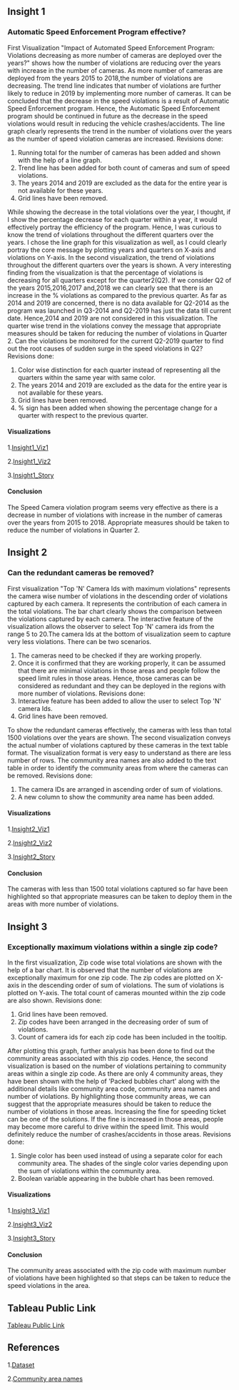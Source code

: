 ## Insight 1
### Automatic Speed Enforcement Program effective?

First Visualization "Impact of Automated Speed Enforcement Program: Violations decreasing as more number of cameras are deployed over the years?" shows how the number of violations are reducing over the years with increase in the number of cameras. As more number of cameras are deployed from the years 2015 to 2018,the number of violations are decreasing. The trend line indicates that number of violations are further likely to reduce in 2019 by implementing more number of cameras. It can be concluded that the decrease in the speed violations is a result of Automatic Speed Enforcement program. Hence, the Automatic Speed Enforcement program should be continued in future as the decrease in the speed violations would result in reducing the vehicle crashes/accidents. The line graph clearly represents the trend in the number of violations over the years as the number of speed violation cameras are increased.
Revisions done:
1. Running total for the number of cameras has been added and shown with the help of a line graph.
2. Trend line has been added for both count of cameras and sum of speed violations.
3. The years 2014 and 2019 are excluded as the data for the entire year is not available for these years.
4. Grid lines have been removed.

While showing the decrease in the total violations over the year, I thought, if I show the percentage decrease for each quarter within a year, it would effectively portray the efficiency of the program. Hence, I was curious to know the trend of violations throughout the different quarters over the years. I chose the line graph for this visualization as well, as I could clearly portray the core message by plotting years and quarters on X-axis and violations on Y-axis.
In the second visualization, the trend of violations throughout the different quarters over the years is shown. A very interesting finding from the visualization is that the percentage of violations is decreasing for all quarters except for the quarter2(Q2). If we consider Q2 of the years 2015,2016,2017 and,2018 we can clearly see that there is an increase in the % violations as compared to the previous quarter. As far as 2014 and 2019 are concerned, there is no data available for Q2-2014 as the program was launched in Q3-2014 and Q2-2019 has just the data till current date. Hence,2014 and 2019 are not considered in this visualization. The quarter wise trend in the violations convey the message that appropriate measures should be taken for reducing the number of violations in Quarter 2. Can the violations be monitored for the current Q2-2019 quarter to find out the root causes of sudden surge in the speed violations in Q2?
Revisions done:
1. Color wise distinction for each quarter instead of representing all the quarters within the same year with same color.
2. The years 2014 and 2019 are excluded as the data for the entire year is not        available for these years.
3. Grid lines have been removed.
4. % sign has been added when showing the percentage change for a quarter with respect to the previous quarter.

#### Visualizations

1.[Insight1_Viz1](https://github.com/rtamhankar/Automated-speed-enforcement-program-by-City-of-Chicago/blob/master/Revised%20Visualization%20images/Rev_Insight1_Viz1.JPG)

2.[Insight1_Viz2](https://github.com/rtamhankar/Automated-speed-enforcement-program-by-City-of-Chicago/blob/master/Revised%20Visualization%20images/Rev_Insight1_Viz2.JPG)

 3.[Insight1_Story](https://github.com/rtamhankar/Automated-speed-enforcement-program-by-City-of-Chicago/blob/master/Revised%20Visualization%20images/Rev_Insight1_Story.JPG)

#### Conclusion

The Speed Camera violation program seems very effective as there is a decrease in number of violations with increase in the number of cameras over the years from 2015 to 2018. Appropriate measures should be taken to reduce the number of violations in Quarter 2.


## Insight 2
### Can the redundant cameras be removed?

First visualization "Top 'N' Camera Ids with maximum violations" represents the camera wise number of violations in the descending order of violations captured by each camera. It represents the contribution of each camera in the total violations. The bar chart clearly shows the comparison between the violations captured by each camera. The interactive feature of the visualization allows the observer to select Top 'N' camera ids from the range 5 to 20.The camera Ids at the bottom of visualization seem to capture very less violations. There can be two scenarios.
1.	The cameras need to be checked if they are working properly.
2.	Once it is confirmed that they are working properly, it can be assumed that there are minimal violations in those areas and people follow the speed limit rules in those areas.
Hence, those cameras can be considered as redundant and they can be deployed in the regions with more number of violations.
Revisions done:
1. Interactive feature has been added to allow the user to select Top 'N' camera Ids.
2. Grid lines have been removed.

To show the redundant cameras effectively, the cameras with less than total 1500 violations over the years are shown. The second visualization conveys the actual number of violations captured by these cameras in the text table format. The visualization format is very easy to understand as there are less number of rows. The community area names are also added to the text table in order to identify the community areas from where the cameras can be removed.
Revisions done:
1. The camera IDs are arranged in ascending order of sum of violations.
2. A new column to show the community area name has been added.

#### Visualizations

1.[Insight2_Viz1](https://github.com/rtamhankar/Automated-speed-enforcement-program-by-City-of-Chicago/blob/master/Revised%20Visualization%20images/Rev_Insight2_Viz1.JPG)

2.[Insight2_Viz2](https://github.com/rtamhankar/Automated-speed-enforcement-program-by-City-of-Chicago/blob/master/Revised%20Visualization%20images/Rev_Insight2_Viz2.JPG)

3.[Insight2_Story](https://github.com/rtamhankar/Automated-speed-enforcement-program-by-City-of-Chicago/blob/master/Revised%20Visualization%20images/Rev_Insight2_Story.JPG)

#### Conclusion

The cameras with less than 1500 total violations captured so far have been highlighted so that appropriate measures can be taken to deploy them in the areas with more number of violations.

## Insight 3
### Exceptionally maximum violations within a single zip code?

In the first visualization, Zip code wise total violations are shown with the help of a bar chart. It is observed that the number of violations are exceptionally maximum for one zip code. The zip codes are plotted on X-axis in the descending order of sum of violations. The sum of violations is plotted on Y-axis. The total count of cameras mounted within the zip code are also shown.
Revisions done:
1. Grid lines have been removed.
2. Zip codes have been arranged in the decreasing order of sum of violations.
3. Count of camera ids for each zip code has been included in the tooltip.

After plotting this graph, further analysis has been done to find out the community areas associated with this zip codes. Hence, the second visualization is based on the number of violations pertaining to community areas within a single zip code. As there are only 4 community areas, they have been shown with the help of 'Packed bubbles chart' along with the additional details like community area code, community area names and number of violations.
By highlighting those community areas, we can suggest that the appropriate measures should be taken to reduce the number of violations in those areas. Increasing the fine for speeding ticket can be one of the solutions. If the fine is increased in those areas, people may become more careful to drive within the speed limit. This would definitely reduce the number of crashes/accidents in those areas.
Revisions done:
1. Single color has been used instead of using a separate color for each community area.
The shades of the single color varies depending upon the sum of violations within the community area.
2. Boolean variable appearing in the bubble chart has been removed.


#### Visualizations

1.[Insight3_Viz1](https://github.com/rtamhankar/Automated-speed-enforcement-program-by-City-of-Chicago/blob/master/Revised%20Visualization%20images/Rev_Insight3_Viz1.JPG)

2.[Insight3_Viz2](https://github.com/rtamhankar/Automated-speed-enforcement-program-by-City-of-Chicago/blob/master/Revised%20Visualization%20images/Rev_Insight3_Viz2.JPG)

3.[Insight3_Story](https://github.com/rtamhankar/Automated-speed-enforcement-program-by-City-of-Chicago/blob/master/Revised%20Visualization%20images/Rev_Insight3_Story.JPG)

#### Conclusion

The community areas associated with the zip code with maximum number of violations have been highlighted so that steps can be taken to reduce the speed violations in the area.

## Tableau Public Link
[Tableau Public Link](https://public.tableau.com/profile/rujuta.tamhankar#!/vizhome/Automated_Speed_Enforcement_Program_By_City_Of_Chicago/Decreaseintheviolationsovertheyears)

## References
1.[Dataset](https://data.cityofchicago.org/Transportation/Speed-Camera-Violations/gncf-3xbx)

2.[Community area names](https://www.chicagotribune.com/chi-community-areas-htmlstory.html)
